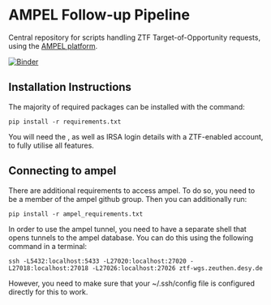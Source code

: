 # AMPEL Follow-up Pipeline
Central repository for scripts handling ZTF Target-of-Opportunity requests, using the [AMPEL platform](https://arxiv.org/abs/1904.05922).

[![Binder](https://mybinder.org/badge_logo.svg)](https://mybinder.org/v2/gh/robertdstein/ZTF_Neutrino_ToO/master)

## Installation Instructions

The majority of required packages can be installed with the command:

```pip install -r requirements.txt```

You will need the , as well as IRSA login details with a ZTF-enabled account, to fully utilise all features.

## Connecting to ampel

There are additional requirements to access ampel. To do so, you need to be a member of the ampel github group. Then you can additionally run:

```pip install -r ampel_requirements.txt```

In order to use the ampel tunnel, you need to have a separate shell that opens tunnels to the ampel database. You can do this using the following command in a terminal:

```ssh -L5432:localhost:5433 -L27020:localhost:27020 -L27018:localhost:27018 -L27026:localhost:27026 ztf-wgs.zeuthen.desy.de```

However, you need to make sure that your ~/.ssh/config file is configured directly for this to work.
